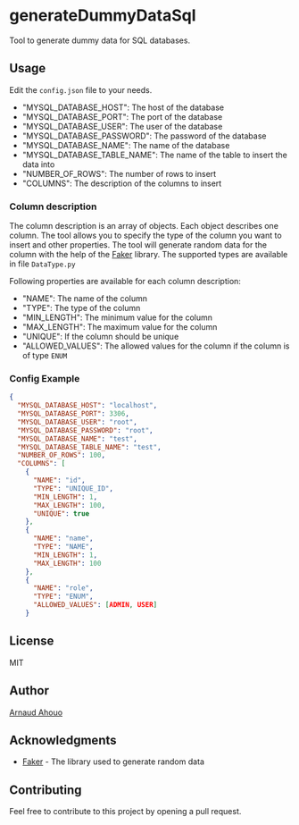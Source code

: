 # generateDummyDataSql

Tool to generate dummy data for SQL databases.

## Usage
Edit the `config.json` file to your needs.

+ "MYSQL_DATABASE_HOST": The host of the database
+ "MYSQL_DATABASE_PORT": The port of the database
+ "MYSQL_DATABASE_USER": The user of the database
+ "MYSQL_DATABASE_PASSWORD": The password of the database
+ "MYSQL_DATABASE_NAME": The name of the database
+ "MYSQL_DATABASE_TABLE_NAME": The name of the table to insert the data into
+ "NUMBER_OF_ROWS": The number of rows to insert
+ "COLUMNS": The description of the columns to insert

### Column description
The column description is an array of objects. Each object describes one column. The tool allows you to specify the type of the column you want to insert and other properties.
The tool will generate random data for the column with the help of the [Faker](https://github.com/joke2k/faker) library.
The supported types are available in file `DataType.py`

Following properties are available for each column description:
* "NAME": The name of the column
* "TYPE": The type of the column
* "MIN_LENGTH": The minimum value for the column
* "MAX_LENGTH": The maximum value for the column
* "UNIQUE": If the column should be unique
* "ALLOWED_VALUES": The allowed values for the column if the column is of type `ENUM`


### Config Example
```json
{
  "MYSQL_DATABASE_HOST": "localhost",
  "MYSQL_DATABASE_PORT": 3306,
  "MYSQL_DATABASE_USER": "root",
  "MYSQL_DATABASE_PASSWORD": "root",
  "MYSQL_DATABASE_NAME": "test",
  "MYSQL_DATABASE_TABLE_NAME": "test",
  "NUMBER_OF_ROWS": 100,
  "COLUMNS": [
    {
      "NAME": "id",
      "TYPE": "UNIQUE_ID",
      "MIN_LENGTH": 1,
      "MAX_LENGTH": 100,
      "UNIQUE": true
    },
    {
      "NAME": "name",
      "TYPE": "NAME",
      "MIN_LENGTH": 1,
      "MAX_LENGTH": 100
    },
    {
      "NAME": "role",
      "TYPE": "ENUM",
      "ALLOWED_VALUES": [ADMIN, USER]
    }
```

## License
MIT

## Author
[Arnaud Ahouo](mailto:dahouo50@gmail.com)

## Acknowledgments
* [Faker](https://faker.readthedocs.io/en/master/) - The library used to generate random data

## Contributing
Feel free to contribute to this project by opening a pull request.
